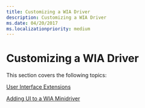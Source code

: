 ```yaml
---
title: Customizing a WIA Driver
description: Customizing a WIA Driver
ms.date: 04/20/2017
ms.localizationpriority: medium
---
```


# Customizing a WIA Driver





This section covers the following topics:

[User Interface Extensions](user-interface-extensions.md)

[Adding UI to a WIA Minidriver](adding-ui-to-a-wia-minidriver.md)

 

 




